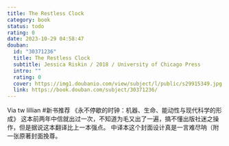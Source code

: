 ```yaml
---
title: The Restless Clock
category: book
status: todo
rating: 0
date: 2023-10-29 04:58:47
douban:
  id: "30371236"
  title: The Restless Clock
  subtitle: Jessica Riskin / 2018 / University of Chicago Press
  intro: ""
  rating: 0
  cover: https://img1.doubanio.com/view/subject/l/public/s29915349.jpg
  link: https://book.douban.com/subject/30371236/
---
```


Via tw lillian #新书推荐 《永不停歇的时钟：机器、生命、能动性与现代科学的形成》
这本前两年中信就出过一次，不知道为毛又出了一遍，搞不懂出版社迷之操作，但是据说这本翻译比上一本强点。
中译本这个封面设计真是一言难尽呐（附一张原著封面挽尊。